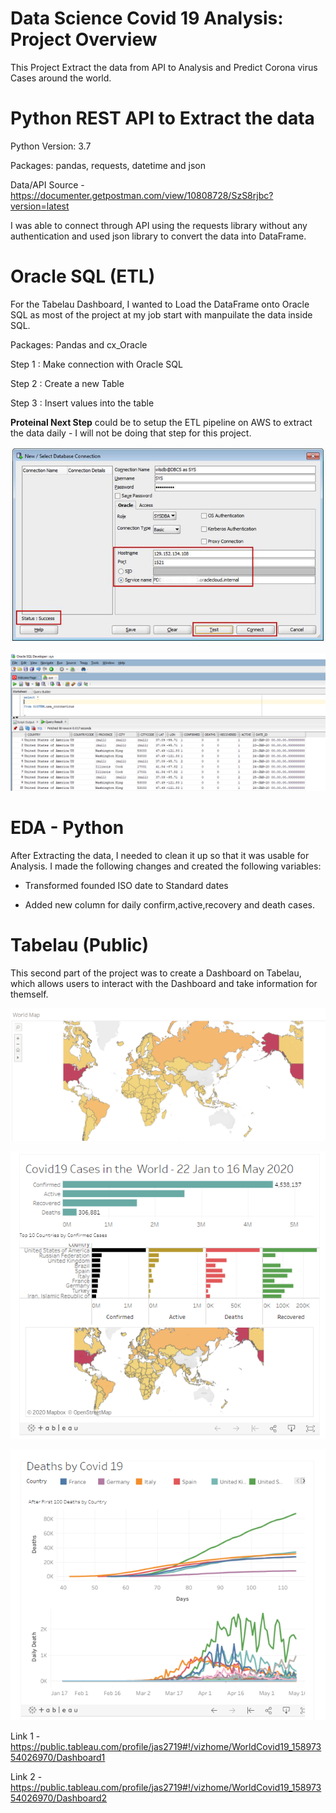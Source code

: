 # Data Science Covid 19 Analysis: Project Overview
This Project Extract the data from API to Analysis and Predict Corona virus Cases around the world.

# Python REST API to Extract the data 

Python Version: 3.7

Packages: pandas, requests, datetime and json

Data/API Source -  https://documenter.getpostman.com/view/10808728/SzS8rjbc?version=latest

I was able to connect through API using the requests library without any authentication and used json library to convert the data into DataFrame. 

# Oracle SQL (ETL)

For the Tabelau Dashboard, I wanted to Load the DataFrame onto Oracle SQL as most of the project at my job start with manpuilate the data inside SQL.

Packages: Pandas and cx_Oracle

Step 1 : Make connection with Oracle SQL

Step 2 : Create a new Table

Step 3 : Insert values into the table

**Proteinal Next Step** could be to setup the ETL pipeline on AWS to extract the data daily - I will not be doing that step for this project.

![](image/Setup_oracle.png)

![](image/SQL_Table.png)


# EDA - Python

After Extracting the data, I needed to clean it up so that it was usable for Analysis. I made the following changes and created the following variables:

- Transformed founded ISO date to Standard dates 

- Added new column for daily confirm,active,recovery and death cases. 



# Tabelau (Public)

This second part of the project was to create a Dashboard on Tabelau, which allows users to interact with the Dashboard and take information for themself.

![](worldmap.gif)


![](image/Tab-02.PNG)

![](image/Tab-01.PNG)


Link 1 - https://public.tableau.com/profile/jas2719#!/vizhome/WorldCovid19_15897354026970/Dashboard1

Link 2 - https://public.tableau.com/profile/jas2719#!/vizhome/WorldCovid19_15897354026970/Dashboard2
